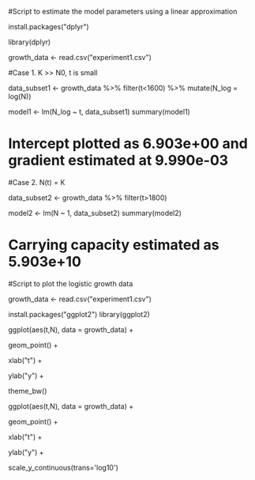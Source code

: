 #Script to estimate the model parameters using a linear approximation

install.packages("dplyr")

library(dplyr)

growth_data <- read.csv("experiment1.csv")

#Case 1. K >> N0, t is small

data_subset1 <- growth_data %>% filter(t<1600) %>% mutate(N_log = log(N))

model1 <- lm(N_log ~ t, data_subset1)
summary(model1)

# Intercept plotted as 6.903e+00 and gradient estimated at 9.990e-03

#Case 2. N(t) = K

data_subset2 <- growth_data %>% filter(t>1800)

model2 <- lm(N ~ 1, data_subset2)
summary(model2)

# Carrying capacity estimated as 5.903e+10

#Script to plot the logistic growth data

growth_data <- read.csv("experiment1.csv")

install.packages("ggplot2")
library(ggplot2)

ggplot(aes(t,N), data = growth_data) +
  
  geom_point() +
  
  xlab("t") +
  
  ylab("y") +
  
  theme_bw()

ggplot(aes(t,N), data = growth_data) +
  
  geom_point() +
  
  xlab("t") +
  
  ylab("y") +
  
  scale_y_continuous(trans='log10')
